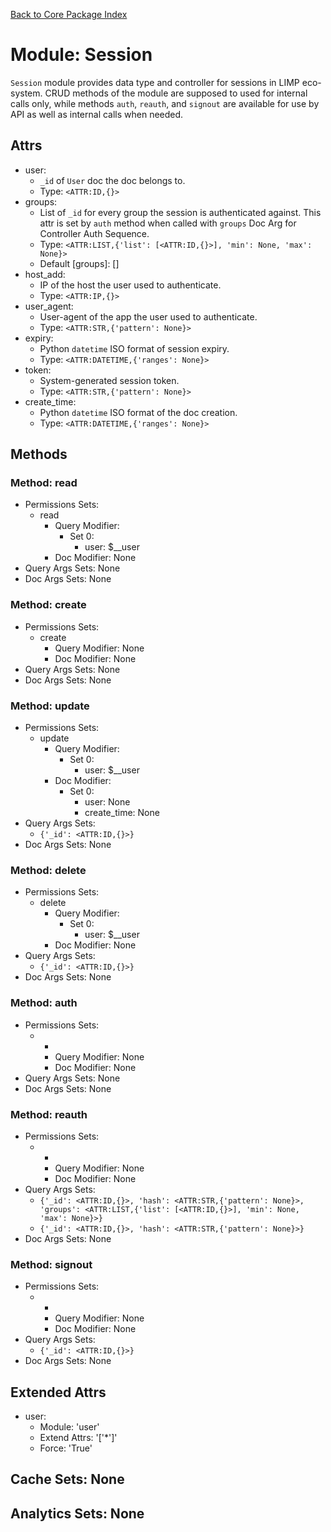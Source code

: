 [Back to Core Package Index](./README.md)

# Module: Session
`Session` module provides data type and controller for sessions in LIMP eco-system. CRUD methods of the module are supposed to used for internal calls only, while methods `auth`, `reauth`, and `signout` are available for use by API as well as internal calls when needed.
## Attrs
* user:
  * `_id` of `User` doc the doc belongs to.
  * Type: `<ATTR:ID,{}>`
* groups:
  * List of `_id` for every group the session is authenticated against. This attr is set by `auth` method when called with `groups` Doc Arg for Controller Auth Sequence.
  * Type: `<ATTR:LIST,{'list': [<ATTR:ID,{}>], 'min': None, 'max': None}>`
  * Default [groups]: []
* host_add:
  * IP of the host the user used to authenticate.
  * Type: `<ATTR:IP,{}>`
* user_agent:
  * User-agent of the app the user used to authenticate.
  * Type: `<ATTR:STR,{'pattern': None}>`
* expiry:
  * Python `datetime` ISO format of session expiry.
  * Type: `<ATTR:DATETIME,{'ranges': None}>`
* token:
  * System-generated session token.
  * Type: `<ATTR:STR,{'pattern': None}>`
* create_time:
  * Python `datetime` ISO format of the doc creation.
  * Type: `<ATTR:DATETIME,{'ranges': None}>`
## Methods
### Method: read
* Permissions Sets:
  * read
	* Query Modifier:
	  * Set 0:
		* user: $__user
	* Doc Modifier: None
* Query Args Sets: None
* Doc Args Sets: None
### Method: create
* Permissions Sets:
  * create
	* Query Modifier: None
	* Doc Modifier: None
* Query Args Sets: None
* Doc Args Sets: None
### Method: update
* Permissions Sets:
  * update
	* Query Modifier:
	  * Set 0:
		* user: $__user
	* Doc Modifier:
	  * Set 0:
		* user: None
		* create_time: None
* Query Args Sets:
  * `{'_id': <ATTR:ID,{}>}`
* Doc Args Sets: None
### Method: delete
* Permissions Sets:
  * delete
	* Query Modifier:
	  * Set 0:
		* user: $__user
	* Doc Modifier: None
* Query Args Sets:
  * `{'_id': <ATTR:ID,{}>}`
* Doc Args Sets: None
### Method: auth
* Permissions Sets:
  * *
	* Query Modifier: None
	* Doc Modifier: None
* Query Args Sets: None
* Doc Args Sets: None
### Method: reauth
* Permissions Sets:
  * *
	* Query Modifier: None
	* Doc Modifier: None
* Query Args Sets:
  * `{'_id': <ATTR:ID,{}>, 'hash': <ATTR:STR,{'pattern': None}>, 'groups': <ATTR:LIST,{'list': [<ATTR:ID,{}>], 'min': None, 'max': None}>}`
  * `{'_id': <ATTR:ID,{}>, 'hash': <ATTR:STR,{'pattern': None}>}`
* Doc Args Sets: None
### Method: signout
* Permissions Sets:
  * *
	* Query Modifier: None
	* Doc Modifier: None
* Query Args Sets:
  * `{'_id': <ATTR:ID,{}>}`
* Doc Args Sets: None
## Extended Attrs
* user:
  * Module: 'user'
  * Extend Attrs: '['*']'
  * Force: 'True'
## Cache Sets: None
## Analytics Sets: None